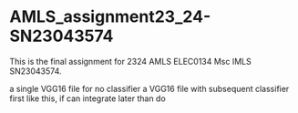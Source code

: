 # AMLS_assignment23_24-SN23043574
This is the final assignment for 2324 AMLS ELEC0134 Msc IMLS SN23043574.


a single VGG16 file for no classifier
a VGG16 file with subsequent classifier
first like this, if can integrate later than do

